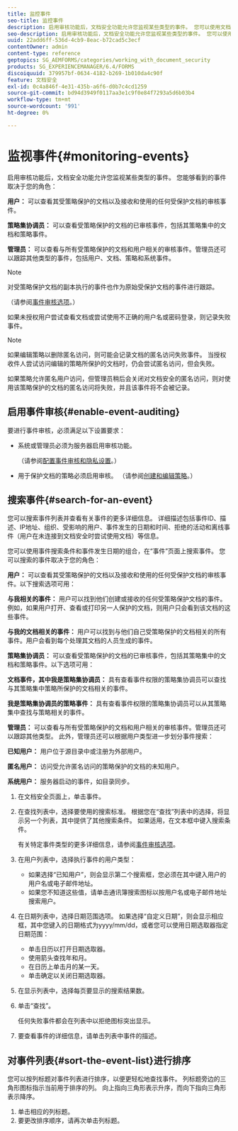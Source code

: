 ```yaml
---
title: 监控事件
seo-title: 监控事件
description: 启用审核功能后，文档安全功能允许您监视某些类型的事件。 您可以使用文档安全性轻松搜索事件列表并对其进行排序。
seo-description: 启用审核功能后，文档安全功能允许您监视某些类型的事件。 您可以使用文档安全性轻松搜索事件列表并对其进行排序。
uuid: 22add6ff-536d-4cb9-8eac-b72cad5c3ecf
contentOwner: admin
content-type: reference
geptopics: SG_AEMFORMS/categories/working_with_document_security
products: SG_EXPERIENCEMANAGER/6.4/FORMS
discoiquuid: 379957bf-0634-4182-b269-1b010da4c90f
feature: 文档安全
exl-id: 0c4a846f-4e31-435b-a6f6-d0b7c4cd1259
source-git-commit: bd94d3949f0117aa3e1c9f0e84f7293a5d6b03b4
workflow-type: tm+mt
source-wordcount: '991'
ht-degree: 0%

---
```


# 监视事件{#monitoring-events}

启用审核功能后，文档安全功能允许您监视某些类型的事件。 您能够看到的事件取决于您的角色：

**用户：** 可以查看其受策略保护的文档以及接收和使用的任何受保护文档的审核事件。

**策略集协调员：** 可以查看受策略保护的文档的已审核事件，包括其策略集中的文档和策略事件。

**管理员：** 可以查看与所有受策略保护的文档和用户相关的审核事件。管理员还可以跟踪其他类型的事件，包括用户、文档、策略和系统事件。

>[!NOTE]
>
>对受策略保护文档的副本执行的事件也作为原始受保护文档的事件进行跟踪。

（请参阅[事件审核选项](/help/forms/using/admin-help/configuring-client-server-options.md#event-auditing-options)。）

如果未授权用户尝试查看文档或尝试使用不正确的用户名或密码登录，则记录失败事件。

>[!NOTE]
>
>如果编辑策略以删除匿名访问，则可能会记录文档的匿名访问失败事件。 当授权收件人尝试访问编辑的策略所保护的文档时，仍会尝试匿名访问，但会失败。

如果策略允许匿名用户访问，但管理员稍后会关闭对文档安全的匿名访问，则对使用该策略保护的文档的匿名访问将失败，并且该事件将不会被记录。

## 启用事件审核{#enable-event-auditing}

要进行事件审核，必须满足以下设置要求：

* 系统或管理员必须为服务器启用审核功能。

   （请参阅[配置事件审核和隐私设置](/help/forms/using/admin-help/configuring-client-server-options.md#configuring-event-auditing-and-privacy-settings)。）

* 用于保护文档的策略必须启用审核。 （请参阅[创建和编辑策略](/help/forms/using/admin-help/creating-policies.md#creating-and-editing-policies)。）

## 搜索事件{#search-for-an-event}

您可以搜索事件列表并查看有关事件的更多详细信息。 详细描述包括事件ID、描述、IP地址、组织、受影响的用户、事件发生的日期和时间、拒绝的活动和离线事件（用户在未连接到文档安全时尝试使用文档）等信息。

您可以使用事件搜索条件和事件发生日期的组合，在“事件”页面上搜索事件。 您可以搜索的事件取决于您的角色：

**用户：** 可以查看其受策略保护的文档以及接收和使用的任何受保护文档的审核事件。以下搜索选项可用：

**与我相关的事件：** 用户可以找到他们创建或接收的任何受策略保护文档的事件。例如，如果用户打开、查看或打印另一人保护的文档，则用户只会看到该文档的这些事件。

**与我的文档相关的事件：** 用户可以找到与他们自己受策略保护的文档相关的所有事件。用户会看到每个处理其文档的人员生成的事件。

**策略集协调员：** 可以查看受策略保护的文档的已审核事件，包括其策略集中的文档和策略事件。以下选项可用：

**文档事件，其中我是策略集协调员：** 具有查看事件权限的策略集协调员可以查找与其策略集中策略所保护的文档相关的事件。

**我是策略集协调员的策略事件：** 具有查看事件权限的策略集协调员可以从其策略集中查找与策略相关的事件。

**管理员：** 可以查看与所有受策略保护的文档和用户相关的审核事件。管理员还可以跟踪其他类型。 此外，管理员还可以根据用户类型进一步划分事件搜索：

**已知用户：** 用户位于源目录中或注册为外部用户。

**匿名用户：** 访问受允许匿名访问的策略保护的文档的未知用户。

**系统用户：** 服务器启动的事件，如目录同步。

1. 在文档安全页面上，单击事件。
1. 在查找列表中，选择要使用的搜索标准。 根据您在“查找”列表中的选择，将显示另一个列表，其中提供了其他搜索条件。 如果适用，在文本框中键入搜索条件。

   有关特定事件类型的更多详细信息，请参阅[事件审核选项](/help/forms/using/admin-help/configuring-client-server-options.md#event-auditing-options)。

1. 在用户列表中，选择执行事件的用户类型：

   * 如果选择“已知用户”，则会显示第二个搜索框，您必须在其中键入用户的用户名或电子邮件地址。
   * 如果您不知道这些值，请单击通讯簿搜索图标以按用户名或电子邮件地址搜索用户。

1. 在日期列表中，选择日期范围选项。 如果选择“自定义日期”，则会显示相应框，其中您键入的日期格式为yyyy/mm/dd，或者您可以使用日期选取器指定日期范围：

   * 单击日历以打开日期选取器。
   * 使用箭头查找年和月。
   * 在日历上单击月的某一天。
   * 单击确定以关闭日期选取器。

1. 在显示列表中，选择每页要显示的搜索结果数。
1. 单击“查找”。

   任何失败事件都会在列表中以拒绝图标突出显示。

1. 要查看事件的详细信息，请单击列表中事件的描述。

## 对事件列表{#sort-the-event-list}进行排序

您可以按列标题对事件列表进行排序，以便更轻松地查找事件。 列标题旁边的三角形图标指示当前用于排序的列。 向上指向三角形表示升序，而向下指向三角形表示降序。

1. 单击相应的列标题。
1. 要更改排序顺序，请再次单击列标题。
